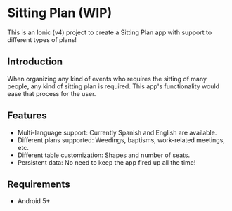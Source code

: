  # Sitting Plan (WIP)

 This is an Ionic (v4) project to create a Sitting Plan app with support to different types of plans!

## Introduction

When organizing any kind of events who requires the sitting of many people, any kind of sitting plan is required. This app's functionality would ease that process for the user.

## Features

* Multi-language support: Currently Spanish and English are available.
* Different plans supported: Weedings, baptisms, work-related meetings, etc.
* Different table customization: Shapes and number of seats.
* Persistent data: No need to keep the app fired up all the time!

## Requirements

* Android 5+
